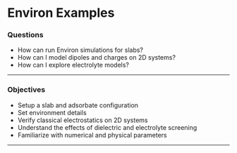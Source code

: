 # Environ Examples

### **Questions**

- How can run Environ simulations for slabs?
- How can I model dipoles and charges on 2D systems?
- How can I explore electrolyte models?
---
### **Objectives**

- Setup a slab and adsorbate configuration
- Set environment details
- Verify classical electrostatics on 2D systems
- Understand the effects of dielectric and electrolyte screening
- Familiarize with numerical and physical parameters
---
